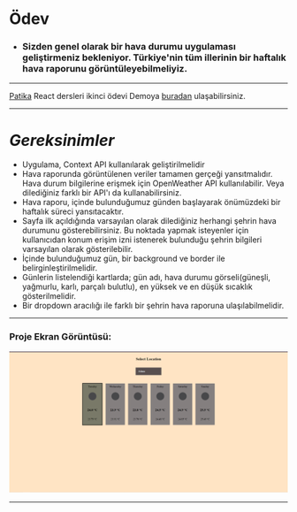 ﻿
# Ödev 
- ### Sizden genel olarak bir hava durumu uygulaması geliştirmeniz bekleniyor. Türkiye'nin tüm illerinin bir haftalık hava raporunu görüntüleyebilmeliyiz.
-----------------------
[Patika](https://www.patika.dev/tr) React dersleri ikinci ödevi 
Demoya  [buradan](https://ozgur-okan-weather-app.netlify.app/) ulaşabilirsiniz.
 
-----------------------
# _Gereksinimler_
- Uygulama, Context API kullanılarak geliştirilmelidir
- Hava raporunda görüntülenen veriler tamamen gerçeği yansıtmalıdır. Hava durum bilgilerine erişmek için OpenWeather API kullanılabilir. Veya dilediğiniz farklı bir API'ı da kullanabilirsiniz.
- Hava raporu, içinde bulunduğumuz günden başlayarak önümüzdeki bir haftalık süreci yansıtacaktır.
- Sayfa ilk açıldığında varsayılan olarak dilediğiniz herhangi şehrin hava durumunu gösterebilirsiniz. Bu noktada yapmak isteyenler için kullanıcıdan konum erişim izni istenerek bulunduğu şehrin bilgileri varsayılan olarak gösterilebilir.
- İçinde bulunduğumuz gün, bir background ve border ile belirginleştirilmelidir.
- Günlerin listelendiği kartlarda; gün adı, hava durumu görseli(güneşli, yağmurlu, karlı, parçalı bulutlu), en yüksek ve en düşük sıcaklık gösterilmelidir.
- Bir dropdown aracılığı ile farklı bir şehrin hava raporuna ulaşılabilmelidir.
----------------
### Proje Ekran Görüntüsü: 
![](src/assets/react-weather-app.png)

-----------------


